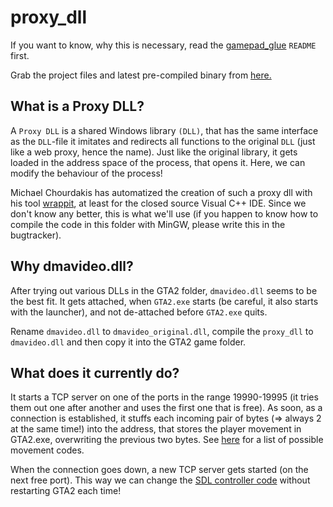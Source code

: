 # proxy_dll
If you want to know, why this is necessary, read the [gamepad_glue](https://github.com/Bytewerk/gta2-hackers-remix/tree/master/gamepad_glue) `README` first.

Grab the project files and latest pre-compiled binary from [here.](https://github.com/Bytewerk/gta2-hackers-remix/releases/tag/0.0.1-proxy_dll)

## What is a Proxy DLL?

A `Proxy DLL` is a shared Windows library `(DLL)`, that has the same interface as the `DLL`-file it imitates and redirects all functions to the original `DLL` (just like a web proxy, hence the name). Just like the original library, it gets loaded in the address space of the process, that opens it. Here, we can modify the behaviour of the process!

Michael Chourdakis has automatized the creation of such a proxy dll with his tool [wrappit](http://www.codeproject.com/Articles/16541/Create-your-Proxy-DLLs-automatically), at least for the closed source Visual C++ IDE. Since we don't know any better, this is what we'll use (if you happen to know how to compile the code in this folder with MinGW, please write this in the bugtracker).

## Why dmavideo.dll?
After trying out various DLLs in the GTA2 folder, `dmavideo.dll` seems to be the best fit. It gets attached, when `GTA2.exe` starts (be careful, it also starts with the launcher), and not de-attached before `GTA2.exe` quits.

Rename `dmavideo.dll` to `dmavideo_original.dll`, compile the `proxy_dll` to `dmavideo.dll` and then copy it into the GTA2 game folder.

## What does it currently do?
It starts a TCP server on one of the ports in the range 19990-19995 (it tries them out one after another and uses the first one that is free).
As soon, as a connection is established, it stuffs each incoming pair of bytes (=> always 2 at the same time!) into the address, that stores the player movement in GTA2.exe, overwriting the previous two bytes. See [here](https://github.com/Bytewerk/gta2-hackers-remix/blob/master/gamepad_glue/sdl_controller_code/gta2_controls.h) for a list of possible movement codes.

When the connection goes down, a new TCP server gets started (on the next free port). This way we can change the [SDL controller code](https://github.com/Bytewerk/gta2-hackers-remix/tree/master/gamepad_glue/sdl_controller_code) without restarting GTA2 each time!

